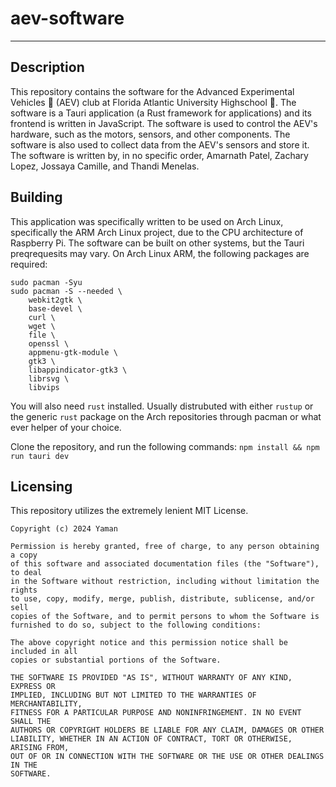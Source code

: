 # aev-software

_____

## Description

This repository contains the software for the Advanced Experimental Vehicles :car: (AEV) club at Florida Atlantic University Highschool :school:. The software is a Tauri application (a Rust framework for applications) and its frontend is written in JavaScript. The software is used to control the AEV's hardware, such as the motors, sensors, and other components. The software is also used to collect data from the AEV's sensors and store it. The software is written by, in no specific order, Amarnath Patel, Zachary Lopez, Jossaya Camille, and Thandi Menelas. 

## Building
This application was specifically written to be used on Arch Linux, specifically the ARM Arch Linux project, due to the CPU architecture of Raspberry Pi. The software can be built on other systems, but the Tauri preqrequesits may vary. On Arch Linux ARM, the following packages are required:
```
sudo pacman -Syu
sudo pacman -S --needed \
    webkit2gtk \
    base-devel \
    curl \
    wget \
    file \
    openssl \
    appmenu-gtk-module \
    gtk3 \
    libappindicator-gtk3 \
    librsvg \
    libvips
```

You will also need `rust` installed. Usually distrubuted with either `rustup` or the generic `rust` package on the Arch repositories through pacman or what ever helper of your choice.

Clone the repository, and run the following commands:
`npm install && npm run tauri dev`

## Licensing

This repository utilizes the extremely lenient MIT License.
```
Copyright (c) 2024 Yaman

Permission is hereby granted, free of charge, to any person obtaining a copy
of this software and associated documentation files (the "Software"), to deal
in the Software without restriction, including without limitation the rights
to use, copy, modify, merge, publish, distribute, sublicense, and/or sell
copies of the Software, and to permit persons to whom the Software is
furnished to do so, subject to the following conditions:

The above copyright notice and this permission notice shall be included in all
copies or substantial portions of the Software.

THE SOFTWARE IS PROVIDED "AS IS", WITHOUT WARRANTY OF ANY KIND, EXPRESS OR
IMPLIED, INCLUDING BUT NOT LIMITED TO THE WARRANTIES OF MERCHANTABILITY,
FITNESS FOR A PARTICULAR PURPOSE AND NONINFRINGEMENT. IN NO EVENT SHALL THE
AUTHORS OR COPYRIGHT HOLDERS BE LIABLE FOR ANY CLAIM, DAMAGES OR OTHER
LIABILITY, WHETHER IN AN ACTION OF CONTRACT, TORT OR OTHERWISE, ARISING FROM,
OUT OF OR IN CONNECTION WITH THE SOFTWARE OR THE USE OR OTHER DEALINGS IN THE
SOFTWARE.
```

